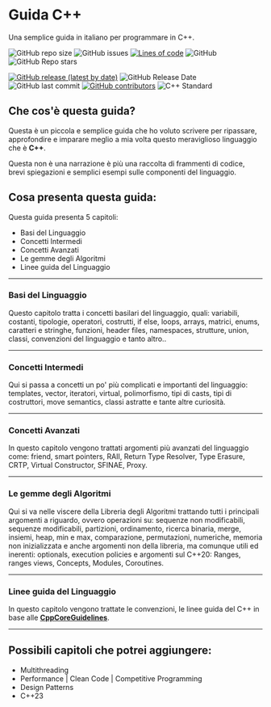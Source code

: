 # Guida C++
Una semplice guida in italiano per programmare in C++.

![GitHub repo size](https://img.shields.io/github/repo-size/LucaR01/Guida-Cpp)
![GitHub issues](https://img.shields.io/github/issues/LucaR01/Guida-Cpp)
[![Lines of code](https://img.shields.io/tokei/lines/github.com/LucaR01/Guida-Cpp)](https://github.com/LucaR01/Guida-Cpp/pulse)
![GitHub](https://img.shields.io/github/license/LucaR01/Guida-Cpp)
![GitHub Repo stars](https://img.shields.io/github/stars/LucaR01/Guida-Cpp?style=social)
<!-- ![GitHub release (latest by date)](https://img.shields.io/github/v/release/LucaR01/Guida-Cpp) -->
[![GitHub release (latest by date)](https://img.shields.io/github/v/release/LucaR01/Guida-Cpp)](https://github.com/LucaR01/Guida-Cpp/releases)
![GitHub Release Date](https://img.shields.io/github/release-date/LucaR01/Guida-Cpp)
![GitHub last commit](https://img.shields.io/github/last-commit/LucaR01/Guida-Cpp)
[![GitHub contributors](https://img.shields.io/github/contributors/LucaR01/Guida-Cpp)](https://github.com/LucaR01/Guida-Cpp/graphs/contributors)
![C++ Standard](https://img.shields.io/badge/C%2B%2B-11%7C14%7C17%7C20-blue.svg)
<!-- ![GitHub top language](https://img.shields.io/github/languages/top/LucaR01/Guida-Cpp) -->
<!-- ![GitHub language count](https://img.shields.io/github/languages/count/LucaR01/Guida-Cpp) -->

## Che cos'è questa guida?
Questa è un piccola e semplice guida che ho voluto scrivere per ripassare, approfondire e imparare meglio a mia volta questo meraviglioso linguaggio che è **C++**.

Questa non è una narrazione è più una raccolta di frammenti di codice, brevi spiegazioni e semplici esempi sulle componenti del linguaggio.

## Cosa presenta questa guida:

Questa guida presenta 5 capitoli:
- Basi del Linguaggio
- Concetti Intermedi
- Concetti Avanzati
- Le gemme degli Algoritmi
- Linee guida del Linguaggio

<hr>

### Basi del Linguaggio
Questo capitolo tratta i concetti basilari del linguaggio, quali: variabili, costanti, tipologie, operatori, costrutti, if else, loops, arrays, matrici, enums, caratteri e stringhe, funzioni, header files, namespaces, strutture, union, classi, convenzioni del linguaggio e tanto altro..

<hr>

### Concetti Intermedi
Qui si passa a concetti un po' più complicati e importanti del linguaggio: templates, vector, iteratori, virtual, polimorfismo, tipi di casts, tipi di costruttori, move semantics, classi astratte e tante altre curiosità.

<hr>

### Concetti Avanzati
In questo capitolo vengono trattati argomenti più avanzati del linguaggio come: friend, smart pointers, RAII, Return Type Resolver, Type Erasure, CRTP, Virtual Constructor, SFINAE, Proxy.

<hr>

### Le gemme degli Algoritmi
Qui si va nelle viscere della Libreria degli Algoritmi trattando tutti i principali argomenti a riguardo, ovvero operazioni su: sequenze non modificabili, sequenze modificabili, partizioni, ordinamento, ricerca binaria, merge, insiemi, heap, min e max, comparazione, permutazioni, numeriche, memoria non inizializzata e anche argomenti non della libreria, ma comunque utili ed inerenti: optionals, execution policies e argomenti sul C++20: Ranges, ranges views, Concepts, Modules, Coroutines.

<hr>

### Linee guida del Linguaggio
In questo capitolo vengono trattate le convenzioni, le linee guida del C++ in base alle [**CppCoreGuidelines**](https://github.com/isocpp/CppCoreGuidelines).

<hr>

## Possibili capitoli che potrei aggiungere:
- Multithreading
- Performance | Clean Code | Competitive Programming
- Design Patterns
- C++23
